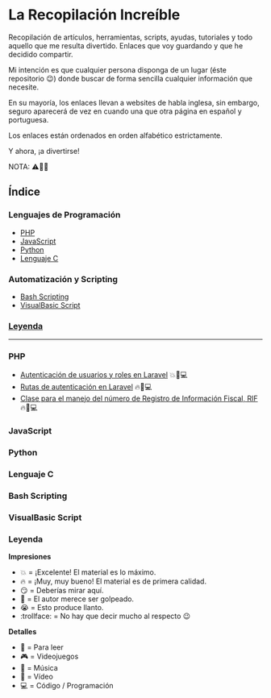 # La Recopilación Increíble

Recopilación de artículos, herramientas, scripts, ayudas, tutoriales y todo aquello que me resulta divertido. Enlaces que voy guardando y que he decidido compartir.

Mi intención es que cualquier persona disponga de un lugar (éste repositorio :wink:) donde buscar de forma sencilla cualquier información que necesite.

En su mayoría, los enlaces llevan a websites de habla inglesa, sin embargo, seguro aparecerá de vez en cuando una que otra página en español y portuguesa.

Los enlaces están ordenados en orden alfabético estrictamente.

Y ahora, ¡a divertirse!

NOTA: :warning::construction::triangular_ruler:

## Índice

### Lenguajes de Programación
* [PHP](#php)
* [JavaScript](#javascript)
* [Python](#python)
* [Lenguaje C](#lenguaje-c "incluye ANSI C, C++ y C#")

### Automatización y Scripting
* [Bash Scripting](#bash-scripting)
* [VisualBasic Script](#visualbasic-script)

### [Leyenda](#leyenda)

----------

### PHP
* [Autenticación de usuarios y roles en Laravel](https://medium.com/@cvallejo/autenticaci%C3%B3n-de-usuarios-y-roles-en-laravel-5-5-97ab59552d91 "Autor: Claudio Vallejo") :boom::book::computer:
* [Rutas de autenticación en Laravel](https://laracasts.com/discuss/channels/laravel/routes-of-routeauth-function) :fire::book::computer:
* [Clase para el manejo del número de Registro de Información Fiscal, RIF](https://github.com/joseayram/utils "Autor: José Ayram") :fire::book::computer:

### JavaScript
### Python
### Lenguaje C
### Bash Scripting
### VisualBasic Script
### Leyenda

**Impresiones**
* :boom: = ¡Excelente! El material es lo máximo.
* :fire: = ¡Muy, muy bueno! El material es de primera calidad.
* :smirk: = Deberías mirar aquí.
* :punch: = El autor merece ser golpeado.
* :sob: = Esto produce llanto.
* :trollface: = No hay que decir mucho al respecto :wink:

**Detalles**
* :book: = Para leer
* :video_game: = Videojuegos
* :musical_score: = Música
* :movie_camera: = Vídeo
* :computer: = Código / Programación
